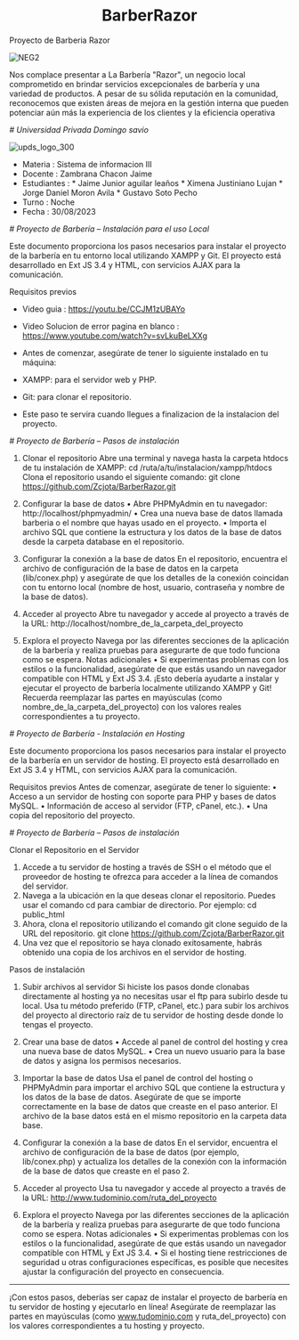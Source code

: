 <h1 align="center"> BarberRazor </h1>

Proyecto de Barberia Razor

![NEG2](https://github.com/Zcjota/BarberRazor/assets/129647105/ee5e045e-6639-4b14-aede-5719fd13382e)

Nos complace presentar a La Barbería "Razor", un
negocio local comprometido en brindar servicios
excepcionales de barbería y una variedad de productos.
A pesar de su sólida reputación en la comunidad,
reconocemos que existen áreas de mejora en la gestión
interna que pueden potenciar aún más la experiencia
de los clientes y la eficiencia operativa

<em> # Universidad Privada Domingo savio  </em>


![upds_logo_300](https://github.com/Zcjota/BarberRazor/assets/129647105/a5969463-1abc-4a3b-ac53-de482b7233cb)


* Materia : Sistema de informacion III
* Docente :	Zambrana Chacon Jaime
* Estudiantes : * Jaime Junior aguilar leaños
                * Ximena Justiniano Lujan
                * Jorge Daniel Moron Avila
                * Gustavo Soto Pecho
* Turno : Noche
* Fecha : 30/08/2023
                
                 
<em> # Proyecto de Barbería – Instalación para el uso Local  </em>

Este documento proporciona los pasos necesarios para instalar el proyecto de la barbería en tu entorno local utilizando XAMPP y Git. El proyecto está desarrollado en Ext JS 3.4 y HTML, con servicios AJAX para la comunicación.

Requisitos previos

* Video guia : https://youtu.be/CCJM1zUBAYo
  
* Video Solucion de error pagina en blanco : https://www.youtube.com/watch?v=svLkuBeLXXg
  
* Antes de comenzar, asegúrate de tener lo siguiente instalado en tu máquina:
  
*	XAMPP: para el servidor web y PHP.
  
*	Git: para clonar el repositorio.
  
* Este paso te servira cuando llegues a finalizacion de la instalacion del proyecto.

<em> # Proyecto de Barbería – Pasos de instalación  </em>
1. Clonar el repositorio
Abre una terminal y navega hasta la carpeta htdocs de tu instalación de XAMPP:
cd /ruta/a/tu/instalacion/xampp/htdocs 
Clona el repositorio usando el siguiente comando:
git clone https://github.com/Zcjota/BarberRazor.git

2. Configurar la base de datos
•	Abre PHPMyAdmin en tu navegador: http://localhost/phpmyadmin/
•	Crea una nueva base de datos llamada barberia o el nombre que hayas usado en el proyecto.
•	Importa el archivo SQL que contiene la estructura y los datos de la base de datos desde la carpeta database en el repositorio.

3. Configurar la conexión a la base de datos
En el repositorio, encuentra el archivo de configuración de la base de datos en la carpeta (lib/conex.php) y asegúrate de que los detalles de la conexión coincidan con tu entorno local (nombre de host, usuario, contraseña y nombre de la base de datos).

4. Acceder al proyecto
Abre tu navegador y accede al proyecto a través de la URL:
http://localhost/nombre_de_la_carpeta_del_proyecto 

5. Explora el proyecto
Navega por las diferentes secciones de la aplicación de la barbería y realiza pruebas para asegurarte de que todo funciona como se espera.
Notas adicionales
•	Si experimentas problemas con los estilos o la funcionalidad, asegúrate de que estás usando un navegador compatible con HTML y Ext JS 3.4.
¡Esto debería ayudarte a instalar y ejecutar el proyecto de barbería localmente utilizando XAMPP y Git! Recuerda reemplazar las partes en mayúsculas (como nombre_de_la_carpeta_del_proyecto) con los valores reales correspondientes a tu proyecto.

<em> # Proyecto de Barbería - Instalación en Hosting  </em>

Este documento proporciona los pasos necesarios para instalar el proyecto de la barbería en un servidor de hosting. El proyecto está desarrollado en Ext JS 3.4 y HTML, con servicios AJAX para la comunicación.

Requisitos previos
Antes de comenzar, asegúrate de tener lo siguiente:
•	Acceso a un servidor de hosting con soporte para PHP y bases de datos MySQL.
•	Información de acceso al servidor (FTP, cPanel, etc.).
•	Una copia del repositorio del proyecto.

<em> # Proyecto de Barbería – Pasos de instalación  </em>

 Clonar el Repositorio en el Servidor
1.	Accede a tu servidor de hosting a través de SSH o el método que el proveedor de hosting te ofrezca para acceder a la línea de comandos del servidor.
2.	Navega a la ubicación en la que deseas clonar el repositorio. Puedes usar el comando cd para cambiar de directorio. Por ejemplo:
cd public_html 
3.	Ahora, clona el repositorio utilizando el comando git clone seguido de la URL del repositorio.
git clone https://github.com/Zcjota/BarberRazor.git
4.	Una vez que el repositorio se haya clonado exitosamente, habrás obtenido una copia de los archivos en el servidor de hosting.

Pasos de instalación
1. Subir archivos al servidor
Si hiciste los pasos donde clonabas directamente al hosting ya no necesitas usar el ftp para subirlo desde tu local.
Usa tu método preferido (FTP, cPanel, etc.) para subir los archivos del proyecto al directorio raíz de tu servidor de hosting desde donde lo tengas el proyecto.

2. Crear una base de datos
•	Accede al panel de control del hosting y crea una nueva base de datos MySQL.
•	Crea un nuevo usuario para la base de datos y asigna los permisos necesarios.

3. Importar la base de datos
Usa el panel de control del hosting o PHPMyAdmin para importar el archivo SQL que contiene la estructura y los datos de la base de datos. Asegúrate de que se importe correctamente en la base de datos que creaste en el paso anterior.
El archivo de la base datos está en el mismo repositorio en la carpeta data base.

4. Configurar la conexión a la base de datos
En el servidor, encuentra el archivo de configuración de la base de datos (por ejemplo, lib/conex.php) y actualiza los detalles de la conexión con la información de la base de datos que creaste en el paso 2.

5. Acceder al proyecto
Usa tu navegador y accede al proyecto a través de la URL:
http://www.tudominio.com/ruta_del_proyecto 

6. Explora el proyecto
Navega por las diferentes secciones de la aplicación de la barbería y realiza pruebas para asegurarte de que todo funciona como se espera.
Notas adicionales
•	Si experimentas problemas con los estilos o la funcionalidad, asegúrate de que estás usando un navegador compatible con HTML y Ext JS 3.4.
•	Si el hosting tiene restricciones de seguridad u otras configuraciones específicas, es posible que necesites ajustar la configuración del proyecto en consecuencia.
________________________________________
¡Con estos pasos, deberías ser capaz de instalar el proyecto de barbería en tu servidor de hosting y ejecutarlo en línea! Asegúrate de reemplazar las partes en mayúsculas (como www.tudominio.com y ruta_del_proyecto) con los valores correspondientes a tu hosting y proyecto.
